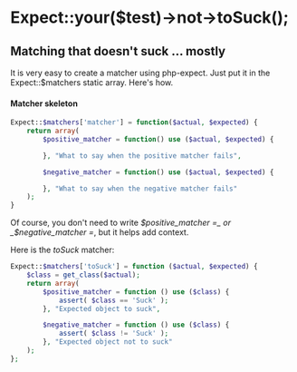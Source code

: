 # Expect::your($test)->not->toSuck();

## Matching that doesn't suck ... mostly

It is very easy to create a matcher using php-expect. Just put it in the Expect::$matchers static array. Here's how.

#### Matcher skeleton
```php
Expect::$matchers['matcher'] = function($actual, $expected) {
    return array(
        $positive_matcher = function() use ($actual, $expected) {

        }, "What to say when the positive matcher fails",

        $negative_matcher = function() use ($actual, $expected) {

        }, "What to say when the negative matcher fails"
    );
}
```

Of course, you don't need to write _$positive_matcher =_ or _$negative_matcher =_, but it helps add context.

Here is the _toSuck_ matcher:
```php
Expect::$matchers['toSuck'] = function ($actual, $expected) {
    $class = get_class($actual);
    return array(
        $positive_matcher = function () use ($class) {
            assert( $class == 'Suck' );
        }, "Expected object to suck",

        $negative_matcher = function () use ($class) {
            assert( $class != 'Suck' );
        }, "Expected object not to suck"
    );
};
```